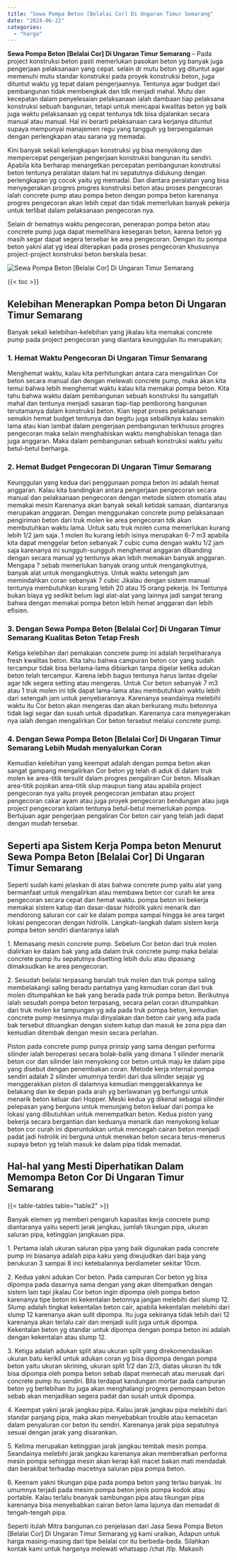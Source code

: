 ```yaml
---
title: "Sewa Pompa Beton [Belalai Cor] Di Ungaran Timur Semarang"
date: "2024-06-22"
categories: 
  - "harga"
---
```


**Sewa Pompa Beton \[Belalai Cor\] Di Ungaran Timur Semarang** – Pada project konstruksi beton pasti memerlukan pasokan beton yg banyak juga pengerjaan pelaksanaan yang cepat. selain dr mutu beton yg dituntut agar memenuhi mutu standar konstruksi pada proyek konstruksi beton, juga dituntut waktu yg tepat dalam pengerjaannya. Tentunya agar budget dari pembangunan tidak membengkak dan tdk menjadi mahal. Mutu dan kecepatan dalam penyelesaian pelaksanaan ialah dambaan tiap pelaksana konstruksi sebuah bangunan, tetapi untuk mencapai kwalitas beton yg baik juga waktu pelaksanaan yg cepat tentunya tdk bisa dijalankan secara manual atau manual. Hal ini berarti pelaksanaan cara kerjanya dituntut supaya mempunyai manajemen regu yang tangguh yg berpengalaman dengan perlengkapan atau sarana yg memadai.

Kini banyak sekali kelengkapan konstruksi yg bisa menyokong dan mempercepat pengerjaan pengerjaan konstruksi bangunan itu sendiri. Apabila kita berharap menargetkan percepatan pembangunan konstruksi beton tentunya peralatan dalam hal ini sepatutnya didukung dengan perlengkapan yg cocok yaitu yg memadai. Dan diantara peralatan yang bisa menyegerakan progres progres konstruksi beton atau proses pengecoran ialah concrete pump atau pompa beton dengan pompa beton karenanya progres pengecoran akan lebih cepat dan tidak memerlukan banyak pekerja untuk terlibat dalam pelaksanaan pengecoran nya.

Selain dr hematnya waktu pengecoran, penerapan pompa beton atau concrete pump juga dapat memelihara kesegaran beton, karena beton yg masih segar dapat segera tersebar ke area pengecoran. Dengan itu pompa beton yakni alat yg ideal diterapkan pada proses pengecoran khususnya project-project konstruksi beton berskala besar.

![Sewa Pompa Beton [Belalai Cor] Di Ungaran Timur Semarang](/images/sewa-concrete-pump-38.png)

{{< toc >}}

## Kelebihan Menerapkan Pompa beton Di Ungaran Timur Semarang

Banyak sekali kelebihan-kelebihan yang jikalau kita memakai concrete pump pada project pengecoran yang diantara keunggulan itu merupakan;

### 1\. Hemat Waktu Pengecoran Di Ungaran Timur Semarang

Menghemat waktu, kalau kita perhitungkan antara cara mengalirkan Cor beton secara manual dan dengan melewati concrete pump, maka akan kita temui bahwa lebih menghemat waktu kalau kita memakai pompa beton. Kita tahu bahwa waktu dalam pembangunan sebuah konstruksi itu sangatlah mahal dan tentunya menjadi sasaran tiap-tiap pemborong bangunan terutamanya dalam konstruksi beton. Kian tepat proses pelaksanaan semakin hemat budget tentunya dan begitu juga sebaliknya kalau semakin lama atau kian lambat dalam pengerjaan pembangunan terkhusus progres pengecoran maka selain menghabiskan waktu menghabiskan tenaga dan juga anggaran. Maka dalam pembangunan sebuah konstruksi waktu yaitu betul-betul berharga.

### 2\. Hemat Budget Pengecoran Di Ungaran Timur Semarang

Keunggulan yang kedua dari penggunaan pompa beton ini adalah hemat anggaran. Kalau kita bandingkan antara pengerjaan pengecoran secara manual dan pelaksanaan pengecoran dengan metode sistem otomatis atau memakai mesin Karenanya akan banyak sekali ketidak samaan, diantaranya merupakan anggaran. Dengan menggunakan concrete pump pelaksanaan pengiriman beton dari truk molen ke area pengecoran tdk akan membutuhkan waktu lama. Untuk satu truk molen cuma memerlukan kurang lebih 1/2 jam saja. 1 molen itu kurang lebih isinya merupakan 6-7 m3 apabila kita dapat menggelar beton sebanyak 7 cubic cuma dengan waktu 1/2 jam saja karenanya ini sungguh-sungguh menghemat anggaran dibanding dengan secara manual yg tentunya akan lebih memakan banyak anggaran. Mengapa ? sebab memerlukan banyak orang untuk mengangkutnya, banyak alat untuk mengangkutnya. Untuk waktu setengah jam memindahkan coran sebanyak 7 cubic Jikalau dengan sistem manual tentunya membutuhkan kurang lebih 20 atau 15 orang pekerja. Ini Tentunya bukan biaya yg sedikit belum lagi alat-alat yang lainnya jadi sangat terang bahwa dengan memakai pompa beton lebih hemat anggaran dan lebih efisien.

### 3\. Dengan Sewa Pompa Beton \[Belalai Cor\] Di Ungaran Timur Semarang Kualitas Beton Tetap Fresh

Ketiga kelebihan dari pemakaian concrete pump ini adalah terpeliharanya fresh kwalitas beton. Kita tahu bahwa campuran beton cor yang sudah tercampur tidak bisa berlama-lama dibiarkan tanpa digelar ketika adukan beton telah tercampur. Karena lebih bagus tentunya harus lantas digelar agar tdk segera setting atau mengeras. Untuk Cor beton sebanyak 7 m3 atau 1 truk molen ini tdk dapat lama-lama atau membutuhkan waktu lebih dari setengah jam untuk penyebarannya. Karenanya seandainya melebihi waktu itu Cor beton akan mengeras dan akan berkurang mutu betonnya tidak lagi segar dan susah untuk dipadatkan. Karenanya cara menyegerakan nya ialah dengan mengalirkan Cor beton tersebut melalui concrete pump.

### 4\. Dengan Sewa Pompa Beton \[Belalai Cor\] Di Ungaran Timur Semarang Lebih Mudah menyalurkan Coran

Kemudian kelebihan yang keempat adalah dengan pompa beton akan sangat gampang mengalirkan Cor beton yg telah di aduk di dalam truk molen ke area-titik tersulit dalam progres pengaliran Cor beton. Misalkan area-titik pojokan area-titik slup maupun tiang atau apabila project pengecoran nya yaitu proyek pengecoran jembatan atau project pengecoran cakar ayam atau juga proyek pengecoran bendungan atau juga project pengecoran kolam tentunya betul-betul memerlukan pompa. Bertujuan agar pengerjaan pengaliran Cor beton cair yang telah jadi dapat dengan mudah tersebar.

## Seperti apa Sistem Kerja Pompa beton Menurut Sewa Pompa Beton \[Belalai Cor\] Di Ungaran Timur Semarang

Seperti sudah kami jelaskan di atas bahwa concrete pump yaitu alat yang bermanfaat untuk mengalirkan atau membawa beton cor curah ke area pengecoran secara cepat dan hemat waktu. pompa beton ini bekerja memakai sistem katup dan dasar-dasar hidrolik yakni menarik dan mendorong saluran cor cair ke dalam pompa sampai hingga ke area target lokasi pengecoran dengan hidrolik. Langkah-langkah dalam sistem kerja pompa beton sendiri diantaranya ialah

1\. Memasang mesin concrete pump. Sebelum Cor beton dari truk molen dialirkan ke dalam bak yang ada dalam truk concrete pump maka belalai concrete pump itu sepatutnya disetting lebih dulu atau dipasang dimaksudkan ke area pengecoran.

2\. Sesudah belalai terpasang barulah truk molen dan truk pompa saling membelakangi saling beradu pantatnya yang kemudian coran dari truk molen ditumpahkan ke bak yang berada pada truk pompa beton. Berikutnya ialah sesudah pompa beton terpasang, secara pelan coran ditumpahkan dari truk molen ke tampungan yg ada pada truk pompa beton, kemudian concrete pump mesinnya mulai dinyalakan dan beton cair yang ada pada bak tersebut dituangkan dengan sistem katup dan masuk ke zona pipa dan kemudian ditembak dengan mesin secara perlahan.

Piston pada concrete pump punya prinsip yang sama dengan performa silinder ialah beroperasi secara bolak-balik yang dimana 1 silinder menarik beton cor dan silinder lain menyokong cor beton untuk maju ke dalam pipa yang disebut dengan penembakan coran. Metode kerja internal pompa sendiri adalah 2 silinder umumnya terdiri dari dua silinder sejajar yg menggerakkan piston di dalamnya kemudian menggerakkannya ke belakang dan ke depan pada arah yg berlawanan yg berfungsi untuk menarik beton keluar dari Hopper. Meski kedua yg dikenal sebagai silinder pelepasan yang berguna untuk menunjang beton keluar dari pompa ke lokasi yang dibutuhkan untuk menempatkan beton. Kedua piston yang bekerja secara bergantian dan keduanya menarik dan menyokong keluar beton cor curah ini diperuntukkan untuk mencegah cairan beton menjadi padat jadi hidrolik ini berguna untuk menekan beton secara terus-menerus supaya beton yg telah masuk ke dalam pipa tidak memadat.

## Hal-hal yang Mesti Diperhatikan Dalam Memompa Beton Cor Di Ungaran Timur Semarang

{{< table-tables table="table2" >}}

Banyak elemen yg memberi pengaruh kapasitas kerja concrete pump diantaranya yaitu seperti jarak jangkau, jumlah tikungan pipa, ukuran saluran pipa, ketinggian jangkauan pipa.

1\. Pertama ialah ukuran saluran pipa yang baik digunakan pada concrete pump ini biasanya adalah pipa kaku yang diwujudkan dari baja yang berukuran 3 sampai 8 inci ketebalannya berdiameter sekitar 10cm.

2\. Kedua yakni adukan Cor beton. Pada campuran Cor beton yg bisa dipompa pada dasarnya sama dengan yang akan ditempatkan dengan sistem lain tapi jikalau Cor beton ingin dipompa oleh pompa beton karenanya tipe beton ini kekentalan betonnya jangan melebihi dari slump 12. Slump adalah tingkat kekentalan beton cair, apabila kekentalan melebihi dari slump 12 karenanya akan sulit dipompa. Itu juga sekiranya tidak lebih dari 12 karenanya akan terlalu cair dan menjadi sulit juga untuk dipompa. Kekentalan beton yg standar untuk dipompa dengan pompa beton ini adalah dengan kekentalan atau slump 12.

3\. Ketiga adalah adukan split atau ukuran split yang direkomendasikan ukuran batu kerikil untuk adukan coran yg bisa dipompa dengan pompa beton yaitu ukuran skrining, ukuran split 1/2 dan 2/3, diatas ukuran itu tdk bisa dipompa oleh pompa beton sebab dapat memecah atau merusak dari concrete pump itu sendiri. Bila terdapat kandungan mortar pada campuran beton yg berlebihan itu juga akan menghalangi progres pemompaan beton sebab akan menjadikan segera padat dan susah untuk dipompa.

4\. Keempat yakni jarak jangkau pipa. Kalau jarak jangkau pipa melebihi dari standar panjang pipa, maka akan menyebabkan trouble atau kemacetan dalam penyaluran cor beton itu sendiri. Karenanya jarak pipa sepatutnya sesuai dengan jarak yang disarankan.

5\. Kelima merupakan ketinggian jarak jangkau tembak mesin pompa. Seandainya melebihi jarak jangkau karenanya akan memberatkan performa mesin pompa sehingga mesin akan kerap kali macet bakan mati mendadak dan berakibat terhadap macetnya saluran pipa pompa beton.

6\. Keenam yakni tikungan pipa pada pompa beton yang terlau banyak. Ini umumnya terjadi pada mesim pompa beton jenis pompa kodok atau portable. Kalau terlalu bnanyak sambungan pipa atau tikungan pipa karenanya bisa menyebabkan cairan beton lama lajunya dan memadat di tengah-tengah pipa.

Seperti itulah Mitra bangunan.co penjelasan dari Jasa Sewa Pompa Beton \[Belalai Cor\] Di Ungaran Timur Semarang yg kami uraikan, Adapun untuk harga masing-masing dari tipe belalai cor itu berbeda-beda. Silahkan kontak kami untuk harganya melewati whatsapp /chat /tlp. Makasih
